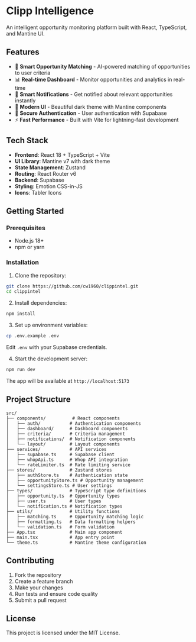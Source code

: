# Clipp Intelligence

An intelligent opportunity monitoring platform built with React, TypeScript, and Mantine UI.

## Features

- 🎯 **Smart Opportunity Matching** - AI-powered matching of opportunities to user criteria
- 📊 **Real-time Dashboard** - Monitor opportunities and analytics in real-time
- 🔔 **Smart Notifications** - Get notified about relevant opportunities instantly
- 🎨 **Modern UI** - Beautiful dark theme with Mantine components
- 🔐 **Secure Authentication** - User authentication with Supabase
- ⚡ **Fast Performance** - Built with Vite for lightning-fast development

## Tech Stack

- **Frontend**: React 18 + TypeScript + Vite
- **UI Library**: Mantine v7 with dark theme
- **State Management**: Zustand
- **Routing**: React Router v6
- **Backend**: Supabase
- **Styling**: Emotion CSS-in-JS
- **Icons**: Tabler Icons

## Getting Started

### Prerequisites

- Node.js 18+
- npm or yarn

### Installation

1. Clone the repository:

```bash
git clone https://github.com/cw1960/clippintel.git
cd clippintel
```

2. Install dependencies:

```bash
npm install
```

3. Set up environment variables:

```bash
cp .env.example .env
```

Edit `.env` with your Supabase credentials.

4. Start the development server:

```bash
npm run dev
```

The app will be available at `http://localhost:5173`

## Project Structure

```
src/
├── components/          # React components
│   ├── auth/           # Authentication components
│   ├── dashboard/      # Dashboard components
│   ├── criteria/       # Criteria management
│   ├── notifications/  # Notification components
│   └── layout/         # Layout components
├── services/           # API services
│   ├── supabase.ts     # Supabase client
│   ├── whopApi.ts      # Whop API integration
│   └── rateLimiter.ts  # Rate limiting service
├── stores/             # Zustand stores
│   ├── authStore.ts    # Authentication state
│   ├── opportunityStore.ts # Opportunity management
│   └── settingsStore.ts # User settings
├── types/              # TypeScript type definitions
│   ├── opportunity.ts  # Opportunity types
│   ├── user.ts         # User types
│   └── notification.ts # Notification types
├── utils/              # Utility functions
│   ├── matching.ts     # Opportunity matching logic
│   ├── formatting.ts   # Data formatting helpers
│   └── validation.ts   # Form validation
├── App.tsx             # Main app component
├── main.tsx            # App entry point
└── theme.ts            # Mantine theme configuration
```

## Contributing

1. Fork the repository
2. Create a feature branch
3. Make your changes
4. Run tests and ensure code quality
5. Submit a pull request

## License

This project is licensed under the MIT License.
